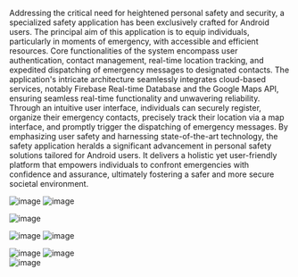 Addressing the critical need for heightened personal safety and security, a specialized safety application has been exclusively crafted for Android users.
The principal aim of this application is to equip individuals, particularly in moments of emergency, with accessible and efficient resources. 
Core functionalities of the system encompass user authentication, contact management, real-time location tracking, and expedited dispatching of emergency messages to designated contacts.
The application's intricate architecture seamlessly integrates cloud-based services, notably Firebase Real-time Database and the Google Maps API,
ensuring seamless real-time functionality and unwavering reliability. Through an intuitive user interface, individuals can securely register,
organize their emergency contacts, precisely track their location via a map interface, and promptly trigger the dispatching of emergency messages.
By emphasizing user safety and harnessing state-of-the-art technology, the safety application heralds a significant advancement in personal safety 
solutions tailored for Android users. It delivers a holistic yet user-friendly platform that empowers individuals to confront emergencies with confidence and assurance,
ultimately fostering a safer and more secure societal environment.

![image](https://github.com/user-attachments/assets/62e6148e-4c3a-4459-9a90-67250dfaf8d0)
![image](https://github.com/user-attachments/assets/3c970148-370b-4698-8c45-b63a0578f3f0)

![image](https://github.com/user-attachments/assets/7f0ce5fa-f24f-4933-b3ba-eb2c2e0ccf5b)

![image](https://github.com/user-attachments/assets/a7f61234-370f-4f45-8dac-0d09e7f7588c)
![image](https://github.com/user-attachments/assets/c87fd905-67ab-4fd4-a781-9e77a2808ca3)
        
![image](https://github.com/user-attachments/assets/683abd72-7929-4743-b509-fd8c399f4059)
![image](https://github.com/user-attachments/assets/c471274c-92e2-44f1-8b33-6959fbbda4ba)          
![image](https://github.com/user-attachments/assets/8b946731-dd4b-462a-80c4-d51d0ec59a72)





